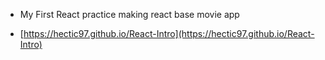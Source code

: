 * My First React practice  making react base movie app
- [https://hectic97.github.io/React-Intro](https://hectic97.github.io/React-Intro)

